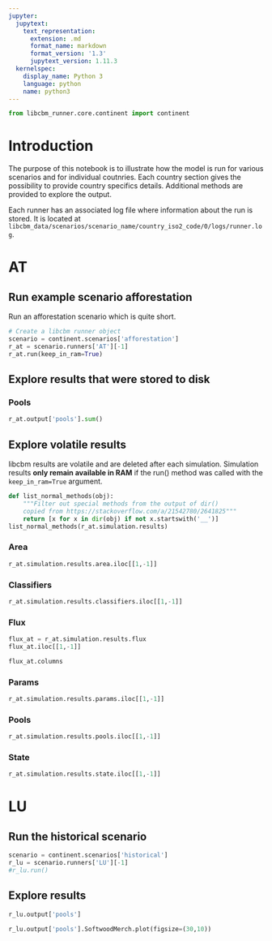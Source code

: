 ```yaml
---
jupyter:
  jupytext:
    text_representation:
      extension: .md
      format_name: markdown
      format_version: '1.3'
      jupytext_version: 1.11.3
  kernelspec:
    display_name: Python 3
    language: python
    name: python3
---
```


```python
from libcbm_runner.core.continent import continent
```




# Introduction

The purpose of this notebook is to illustrate how the model is run for various scenarios and for individual coutnries. Each country section gives the possibility to provide country specifics details. Additional methods are provided to explore the output. 

Each runner has an associated log file where information about the run is stored. It is located at `libcbm_data/scenarios/scenario_name/country_iso2_code/0/logs/runner.log`.



# AT


## Run example scenario afforestation

Run an afforestation scenario which is quite short. 

```python
# Create a libcbm runner object
scenario = continent.scenarios['afforestation']
r_at = scenario.runners['AT'][-1]
r_at.run(keep_in_ram=True)
```

## Explore results that were stored to disk


### Pools

```python
r_at.output['pools'].sum()
```

## Explore volatile results

libcbm results are volatile and are deleted after each simulation. Simulation results **only remain available in RAM** if the run() method was called with the `keep_in_ram=True` argument.

```python
def list_normal_methods(obj):
    """Filter out special methods from the output of dir()
    copied from https://stackoverflow.com/a/21542780/2641825"""
    return [x for x in dir(obj) if not x.startswith('__')]
list_normal_methods(r_at.simulation.results)
```

### Area

```python
r_at.simulation.results.area.iloc[[1,-1]]
```

### Classifiers

```python
r_at.simulation.results.classifiers.iloc[[1,-1]]
```

### Flux

```python
flux_at = r_at.simulation.results.flux
flux_at.iloc[[1,-1]]
```

```python
flux_at.columns
```

### Params

```python
r_at.simulation.results.params.iloc[[1,-1]]
```

### Pools

```python
r_at.simulation.results.pools.iloc[[1,-1]]
```

### State

```python
r_at.simulation.results.state.iloc[[1,-1]]
```

# LU


## Run the historical scenario

```python
scenario = continent.scenarios['historical']
r_lu = scenario.runners['LU'][-1]
#r_lu.run()
```

## Explore results

```python
r_lu.output['pools']
```

```python
r_lu.output['pools'].SoftwoodMerch.plot(figsize=(30,10))
```

```python

```
